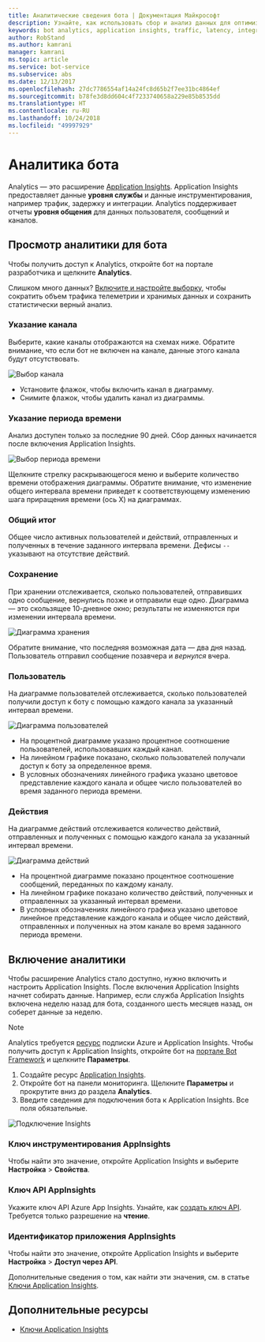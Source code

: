 ```yaml
---
title: Аналитические сведения бота | Документация Майкрософт
description: Узнайте, как использовать сбор и анализ данных для оптимизации бота с помощью аналитики в Bot Framework.
keywords: bot analytics, application insights, traffic, latency, integrations, AppInsights
author: RobStand
ms.author: kamrani
manager: kamrani
ms.topic: article
ms.service: bot-service
ms.subservice: abs
ms.date: 12/13/2017
ms.openlocfilehash: 27dc7786554af14a24fc8d65b2f7ee31bc4864ef
ms.sourcegitcommit: b78fe3d8dd604c4f7233740658a229e85b8535dd
ms.translationtype: HT
ms.contentlocale: ru-RU
ms.lasthandoff: 10/24/2018
ms.locfileid: "49997929"
---
```

# <a name="bot-analytics"></a>Аналитика бота
Analytics — это расширение [Application Insights](/azure/application-insights/app-insights-analytics). Application Insights предоставляет данные **уровня службы** и данные инструментирования, например трафик, задержку и интеграции. Analytics поддерживает отчеты **уровня общения** для данных пользователя, сообщений и каналов.

## <a name="view-analytics-for-a-bot"></a>Просмотр аналитики для бота
Чтобы получить доступ к Analytics, откройте бот на портале разработчика и щелкните **Analytics**.

Слишком много данных? [Включите и настройте выборку](/azure/application-insights/app-insights-sampling), чтобы сократить объем трафика телеметрии и хранимых данных и сохранить статистически верный анализ. 

### <a name="specify-channel"></a>Указание канала
Выберите, какие каналы отображаются на схемах ниже. Обратите внимание, что если бот не включен на канале, данные этого канала будут отсутствовать.

![Выбор канала](~/media/analytics-channels.png)

* Установите флажок, чтобы включить канал в диаграмму.
* Снимите флажок, чтобы удалить канал из диаграммы.

### <a name="specify-time-period"></a>Указание периода времени
Анализ доступен только за последние 90 дней. Сбор данных начинается после включения Application Insights.

![Выбор периода времени](~/media/analytics-timepick.png)

Щелкните стрелку раскрывающегося меню и выберите количество времени отображения диаграммы.
Обратите внимание, что изменение общего интервала времени приведет к соответствующему изменению шага приращения времени (ось X) на диаграммах.

### <a name="grand-totals"></a>Общий итог
Общее число активных пользователей и действий, отправленных и полученных в течение заданного интервала времени.
Дефисы `--` указывают на отсутствие действий.

### <a name="retention"></a>Сохранение
При хранении отслеживается, сколько пользователей, отправивших одно сообщение, вернулись позже и отправили еще одно.
Диаграмма — это скользящее 10-дневное окно; результаты не изменяются при изменении интервала времени.

![Диаграмма хранения](~/media/analytics-retention.png)

Обратите внимание, что последняя возможная дата — два дня назад. Пользователь отправил сообщение позавчера и *вернулся* вчера.

### <a name="user"></a>Пользователь
На диаграмме пользователей отслеживается, сколько пользователей получили доступ к боту с помощью каждого канала за указанный интервал времени.

![Диаграмма пользователей](~/media/analytics-users.png)

* На процентной диаграмме указано процентное соотношение пользователей, использовавших каждый канал.
* На линейном графике показано, сколько пользователей получали доступ к боту за определенное время.
* В условных обозначениях линейного графика указано цветовое представление каждого канала и общее число пользователей во время заданного периода времени.

### <a name="activities"></a>Действия
На диаграмме действий отслеживается количество действий, отправленных и полученных с помощью каждого канала за указанный интервал времени.

![Диаграмма действий](~/media/analytics-activities.png)

* На процентной диаграмме показано процентное соотношение сообщений, переданных по каждому каналу.
* На линейном графике показано количество действий, полученных и отправленных за указанный интервал времени.
* В условных обозначениях линейного графика указано цветовое линейное представление каждого канала и общее число действий, отправленных и полученных на этом канале во время заданного периода времени. 

## <a name="enable-analytics"></a>Включение аналитики
Чтобы расширение Analytics стало доступно, нужно включить и настроить Application Insights. После включения Application Insights начнет собирать данные. Например, если служба Application Insights включена неделю назад для бота, созданного шесть месяцев назад, он соберет данные за неделю.
> [!NOTE]
> Analytics требуется [ресурс](/azure/application-insights/app-insights-create-new-resource) подписки Azure и Application Insights.
Чтобы получить доступ к Application Insights, откройте бот на [портале Bot Framework](https://dev.botframework.com/) и щелкните **Параметры**.

1. Создайте ресурс [Application Insights](/azure/application-insights/app-insights-create-new-resource).
2. Откройте бот на панели мониторинга. Щелкните **Параметры** и прокрутите вниз до раздела **Analytics**.
3. Введите сведения для подключения бота к Application Insights. Все поля обязательные.

![Подключение Insights](~/media/analytics-enable.png)

### <a name="appinsights-instrumentation-key"></a>Ключ инструментирования AppInsights
Чтобы найти это значение, откройте Application Insights и выберите **Настройка** > **Свойства**.

### <a name="appinsights-api-key"></a>Ключ API AppInsights
Укажите ключ API Azure App Insights. Узнайте, как [создать ключ API](https://dev.applicationinsights.io/documentation/Authorization/API-key-and-App-ID). Требуется только разрешение на **чтение**.

### <a name="appinsights-application-id"></a>Идентификатор приложения AppInsights
Чтобы найти это значение, откройте Application Insights и выберите **Настройка** > **Доступ через API**.

Дополнительные сведения о том, как найти эти значения, см. в статье [Ключи Application Insights](~/bot-service-resources-app-insights-keys.md).

## <a name="additional-resources"></a>Дополнительные ресурсы
* [Ключи Application Insights](~/bot-service-resources-app-insights-keys.md)